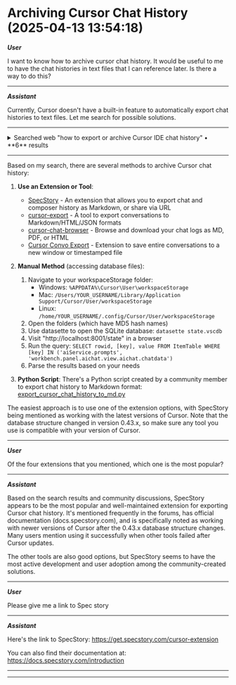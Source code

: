 <!-- Generated by SpecStory -->

# Archiving Cursor Chat History (2025-04-13 13:54:18)

_**User**_

I want to know how to archive cursor chat history. It would be useful to me to have the chat histories in text files that I can reference later. Is there a way to do this?

---

_**Assistant**_

Currently, Cursor doesn't have a built-in feature to automatically export chat histories to text files. Let me search for possible solutions.

---

<details>
            <summary>Searched web "how to export or archive Cursor IDE chat history" • **6** results</summary>
        
| Title | URL |
|-------|-----|
| Chat history folder - How To - Cursor | https://forum.cursor.com/t/chat-history-folder/7653 |
| [Guide][5 steps] Exporting chats & prompts from Cursor | https://forum.cursor.com/t/guide-5-steps-exporting-chats-prompts-from-cursor/2825 |
| How do I export chat with AI? - Feature Requests - Cursor - Community Forum | https://forum.cursor.com/t/how-do-i-export-chat-with-ai/144 |
| For God's sake, I need to export a chat! #1553 | https://github.com/getcursor/cursor/issues/1553 |
| How can I downgrade to last version? - Discussion - Cursor - Community Forum | https://forum.cursor.com/t/how-can-i-downgrade-to-last-version/13589 |
| Cursor – Installation | https://docs.cursor.com/get-started/installation |

</details>

---

Based on my search, there are several methods to archive Cursor chat history:

1. **Use an Extension or Tool**:
   - [SpecStory](https://get.specstory.com/cursor-extension) - An extension that allows you to export chat and composer history as Markdown, or share via URL
   - [cursor-export](https://github.com/WooodHead/cursor-export) - A tool to export conversations to Markdown/HTML/JSON formats
   - [cursor-chat-browser](https://github.com/thomas-pedersen/cursor-chat-browser) - Browse and download your chat logs as MD, PDF, or HTML
   - [Cursor Convo Export](https://eekayonline.gumroad.com/l/cursor-convo-export) - Extension to save entire conversations to a new window or timestamped file

2. **Manual Method** (accessing database files):
   1. Navigate to your workspaceStorage folder:
      - Windows: `%APPDATA%\Cursor\User\workspaceStorage`
      - Mac: `/Users/YOUR_USERNAME/Library/Application Support/Cursor/User/workspaceStorage`
      - Linux: `/home/YOUR_USERNAME/.config/Cursor/User/workspaceStorage`
   2. Open the folders (which have MD5 hash names)
   3. Use datasette to open the SQLite database: `datasette state.vscdb`
   4. Visit "http://localhost:8001/state" in a browser
   5. Run the query: `SELECT rowid, [key], value FROM ItemTable WHERE [key] IN ('aiService.prompts', 'workbench.panel.aichat.view.aichat.chatdata')`
   6. Parse the results based on your needs

3. **Python Script**: There's a Python script created by a community member to export chat history to Markdown format: [export_cursor_chat_history_to_md.py](https://gist.github.com/legel/ebd0bbc012bf019a1db5212b825e7d16)

The easiest approach is to use one of the extension options, with SpecStory being mentioned as working with the latest versions of Cursor. Note that the database structure changed in version 0.43.x, so make sure any tool you use is compatible with your version of Cursor.

---

_**User**_

Of the four extensions that you mentioned, which one is the most popular?

---

_**Assistant**_

Based on the search results and community discussions, SpecStory appears to be the most popular and well-maintained extension for exporting Cursor chat history. It's mentioned frequently in the forums, has official documentation (docs.specstory.com), and is specifically noted as working with newer versions of Cursor after the 0.43.x database structure changes. Many users mention using it successfully when other tools failed after Cursor updates.

The other tools are also good options, but SpecStory seems to have the most active development and user adoption among the community-created solutions.

---

_**User**_

Please give me a link to Spec story

---

_**Assistant**_

Here's the link to SpecStory: https://get.specstory.com/cursor-extension

You can also find their documentation at: https://docs.specstory.com/introduction

---



---

